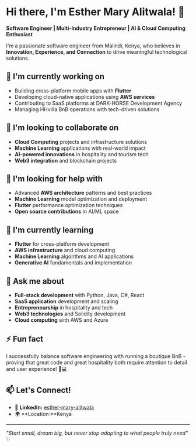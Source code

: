 # Hi there, I'm Esther Mary Alitwala! 👋

**Software Engineer | Multi-Industry Entrepreneur | AI & Cloud Computing Enthusiast**

I'm a passionate software engineer from Malindi, Kenya, who believes in **Innovation, Experience, and Connection** to drive meaningful technological solutions.

## 🔭 I'm currently working on
- Building cross-platform mobile apps with **Flutter**
- Developing cloud-native applications using **AWS services**
- Contributing to SaaS platforms at DARK-HORSE Development Agency
- Managing HHvilla BnB operations with tech-driven solutions

## 👯 I'm looking to collaborate on
- **Cloud Computing** projects and infrastructure solutions
- **Machine Learning** applications with real-world impact
- **AI-powered innovations** in hospitality and tourism tech
- **Web3 integration** and blockchain projects

## 🤝 I'm looking for help with
- Advanced **AWS architecture** patterns and best practices
- **Machine Learning** model optimization and deployment
- **Flutter** performance optimization techniques
- **Open source contributions** in AI/ML space

## 🌱 I'm currently learning
- **Flutter** for cross-platform development
- **AWS infrastructure** and cloud computing
- **Machine Learning** algorithms and AI applications
- **Generative AI** fundamentals and implementation

## 💬 Ask me about
- **Full-stack development** with Python, Java, C#, React
- **SaaS application** development and scaling
- **Entrepreneurship** in hospitality and tech
- **Web3 technologies** and Solidity development
- **Cloud computing** with AWS and Azure

## ⚡ Fun fact
I successfully balance software engineering with running a boutique BnB - proving that great code and great hospitality both require attention to detail and user experience! 🏨💻

## 📫 Let's Connect!
- 💼 **LinkedIn:** [esther-mary-alitwala](https://www.linkedin.com/in/esther-mary-alitwala/)
- 🌍 **Location:**Kenya

---
*"Start small, dream big, but never stop adapting to what people truly need"* ✨
